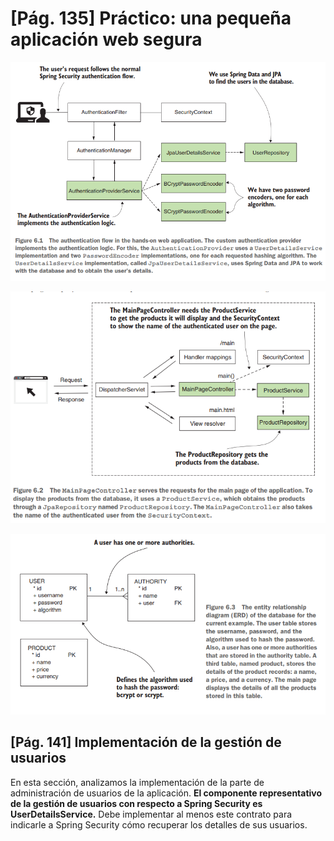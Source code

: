 # [Pág. 135] Práctico: una pequeña aplicación web segura

![img.png](./assets/authentication-flow-in-this-app.png)

![main-page-after-a-successful-login.png](./assets/main-page-after-a-successful-login.png)

![entities-relationship-diagram.png](./assets/entities-relationship-diagram.png)

## [Pág. 141] Implementación de la gestión de usuarios

En esta sección, analizamos la implementación de la parte de administración de usuarios de la aplicación. **El
componente representativo de la gestión de usuarios con respecto a Spring Security es UserDetailsService.** Debe
implementar al menos este contrato para indicarle a Spring Security cómo recuperar los detalles de sus usuarios.
